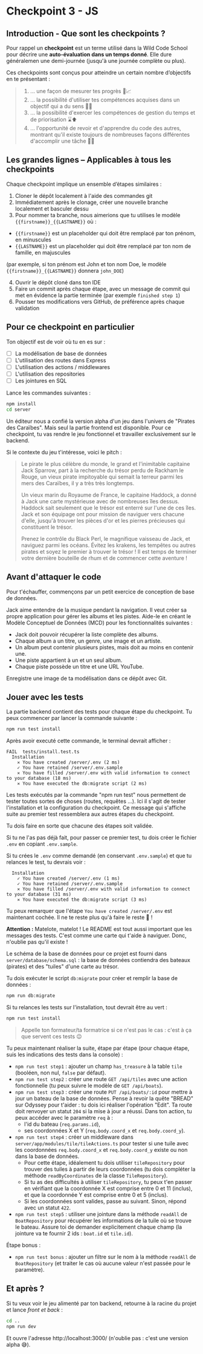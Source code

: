 # Checkpoint 3 - JS

## Introduction - Que sont les checkpoints ?

Pour rappel un **checkpoint** est un terme utilisé dans la Wild Code School pour décrire une **auto-évaluation dans un temps donné**. Elle dure généralemen une demi-journée (jusqu'à une journée complète ou plus).

Ces checkpoints sont conçus pour atteindre un certain nombre d’objectifs en te présentant :

> 1. ... une façon de mesurer tes progrès 📏📈
> 2. ... la possibilité d'utiliser tes compétences acquises dans un objectif qui a du sens 🚩🥅
> 3. ... la possibilité d'exercer les compétences de gestion du temps et de priorisation ⌛⬆️
> 4. ... l'opportunité de revoir et d'apprendre du code des autres, montrant qu'il existe toujours de nombreuses façons différentes d'accomplir une tâche 👥💬

## Les grandes lignes – Applicables à tous les checkpoints

Chaque checkpoint implique un ensemble d’étapes similaires :

1. Cloner le dépôt localement à l'aide des commandes git
2. Immédiatement après le clonage, créer une nouvelle branche localement et basculer dessu
3. Pour nommer ta branche, nous aimerions que tu utilises le modèle `{{firstname}}_{{LASTNAME}}` où :

- `{{firstname}}` est un placeholder qui doit être remplacé par ton prénom, en minuscules
- `{{LASTNAME}}` est un placeholder qui doit être remplacé par ton nom de famille, en majuscules

(par exemple, si ton prénom est John et ton nom Doe, le modèle `{{firstname}}_{{LASTNAME}}` donnera `john_DOE`)

4. Ouvrir le dépôt cloné dans ton IDE
5. Faire un commit après chaque étape, avec un message de commit qui met en évidence la partie terminée (par exemple `finished step 1`)
6. Pousser tes modifications vers GitHub, de préférence après chaque validation

## Pour ce checkpoint en particulier

Ton objectif est de voir où tu en es sur :

- [ ] La modélisation de base de données
- [ ] L'utilisation des routes dans Express
- [ ] L'utilisation des actions / middlewares
- [ ] L'utilisation des repositories
- [ ] Les jointures en SQL

Lance les commandes suivantes :

```bash
npm install
cd server
```

Un éditeur nous a confié la version alpha d'un jeu dans l'univers de "Pirates des Caraïbes".
Mais seul la partie frontend est disponible.
Pour ce checkpoint, tu vas rendre le jeu fonctionnel et travailler exclusivement sur le backend.

Si le contexte du jeu t'intéresse, voici le pitch :

> Le pirate le plus célèbre du monde, le grand et l'inimitable capitaine Jack Sparrow, part à la recherche du trésor perdu de Rackham le Rouge, un vieux pirate impitoyable qui semait la terreur parmi les mers des Caraïbes, il y a très très longtemps.
>
> Un vieux marin du Royaume de France, le capitaine Haddock, a donné à Jack une carte mystérieuse avec de nombreuses îles dessus. Haddock sait seulement que le trésor est enterré sur l'une de ces îles.
> Jack et son équipage ont pour mission de naviguer vers chacune d'elle, jusqu'à trouver les pièces d'or et les pierres précieuses qui constituent le trésor.
>
> Prenez le contrôle du Black Perl, le magnifique vaisseau de Jack, et naviguez parmi les océans.
> Évitez les krakens, les tempêtes ou autres pirates et soyez le premier à trouver le trésor !
> Il est temps de terminer votre dernière bouteille de rhum et de commencer cette aventure !

## Avant d'attaquer le code

Pour t'échauffer, commençons par un petit exercice de conception de base de données.

Jack aime entendre de la musique pendant la navigation.
Il veut créer sa propre application pour gérer les albums et les pistes.
Aide-le en créant le Modèle Conceptuel de Données (MCD) pour les fonctionnalités suivantes :

- Jack doit pouvoir récupérer la liste complète des albums.
- Chaque album a un titre, un genre, une image et un artiste.
- Un album peut contenir plusieurs pistes, mais doit au moins en contenir une.
- Une piste appartient à un et un seul album.
- Chaque piste possède un titre et une URL YouTube.

Enregistre une image de ta modélisation dans ce dépôt avec Git.

## Jouer avec les tests

La partie backend contient des tests pour chaque étape du checkpoint.
Tu peux commencer par lancer la commande suivante :

```bash
npm run test install
```

Après avoir executé cette commande, le terminal devrait afficher :

```
FAIL  tests/install.test.ts
  Installation
    ✕ You have created /server/.env (2 ms)
    ✓ You have retained /server/.env.sample
    ✕ You have filled /server/.env with valid information to connect to your database (18 ms)
    ✕ You have executed the db:migrate script (2 ms)
```
    
Les tests exécutés par la commande "npm run test" nous permettent de tester toutes sortes de choses (routes, requêtes ...). Ici il s'agit de tester l'installation et la configuration du checkpoint. Ce message qui s'affiche suite au premier test ressemblera aux autres étapes du checkpoint. 

Tu dois faire en sorte que chacune des étapes soit validée.

Si tu ne l'as pas déjà fait, pour passer ce premier test, tu dois créer le fichier `.env` en copiant `.env.sample`.

Si tu crées le `.env` comme demandé (en conservant `.env.sample`) et que tu relances le test, tu devrais voir : 

```
  Installation
    ✓ You have created /server/.env (1 ms)
    ✓ You have retained /server/.env.sample
    ✕ You have filled /server/.env with valid information to connect to your database (31 ms)
    ✕ You have executed the db:migrate script (3 ms)
```
    
Tu peux remarquer que l'étape `You have created /server/.env` est maintenant cochée. Il ne te reste plus qu'à faire le reste 🚀 !

**Attention :** Matelote, matelot ! Le README est tout aussi important que les messages des tests. C'est comme une carte qui t'aide à naviguer. Donc, n'oublie pas qu'il existe !

Le schéma de la base de données pour ce projet est fourni dans `server/database/schema.sql` : la base de données contiendra des bateaux (pirates) et des "tuiles" d'une carte au trésor.

Tu dois exécuter le script `db:migrate` pour créer et remplir la base de données :

```bash
npm run db:migrate
```

Si tu relances les tests sur l'installation, tout devrait être au vert :

```bash
npm run test install
```

> Appelle ton formateur/ta formatrice si ce n'est pas le cas : c'est à ça que servent ces tests 😉

Tu peux maintenant réaliser la suite, étape par étape (pour chaque étape, suis les indications des tests dans la console) :

- `npm run test step1` : ajouter un champ `has_treasure` à la table `tile` (booléen, non nul, `false` par défaut).
- `npm run test step2` : créer une route `GET /api/tiles` avec une action fonctionnelle (tu peux suivre le modèle de `GET /api/boats`).
- `npm run test step3` : créer une route `PUT /api/boats/:id` pour mettre à jour un bateau de la base de données. Pense à revoir la quête "BREAD" sur Odyssey pour t'aider : tu dois ici réaliser l'opération "Edit". Ta route doit renvoyer un statut `204` si la mise à jour a réussi. Dans ton action, tu peux accéder avec le paramètre `req` à :
  - l'id du bateau (`req.params.id`),
  - ses coordonnées X et Y (`req.body.coord_x` et `req.body.coord_y`).
- `npm run test step4` : créer un middleware dans `server/app/modules/tile/tileActions.ts` pour tester si une tuile avec les coordonnées `req.body.coord_x` et `req.body.coord_y` existe ou non dans la base de données.
  - Pour cette étape, idéalement tu dois utiliser `tileRepository` pour trouver des tuiles à partir de leurs coordonnées (tu dois compléter la méthode `readByCoordinates` de la classe `TileRepository`).
  - Si tu as des difficultés à utiliser `tileRepository`, tu peux t'en passer en vérifiant que la coordonnée X est comprise entre 0 et 11 (inclus), et que la coordonnée Y est comprise entre 0 et 5 (inclus).
  - Si les coordonnées sont valides, passe au suivant. Sinon, répond avec un statut `422`.
- `npm run test step5` : utiliser une jointure dans la méthode `readAll` de `BoatRepository` pour récupérer les informations de la tuile où se trouve le bateau. Assure toi de demander explicitement chaque champ (la jointure va te fournir 2 ids : `boat.id` et `tile.id`).

Étape bonus :

- `npm run test bonus` : ajouter un filtre sur le nom à la méthode `readAll` de `BoatRepository` (et traiter le cas où aucune valeur n'est passée pour le paramètre).

## Et après ?

Si tu veux voir le jeu alimenté par ton backend, retourne à la racine du projet et lance _front et back_ :

```bash
cd ..
npm run dev
```

Et ouvre l'adresse http://localhost:3000/ (n'oublie pas : c'est une version alpha 😅).
